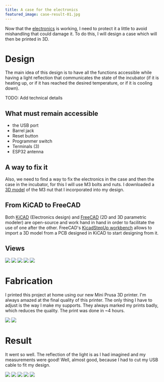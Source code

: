 ```yaml
---
title: A case for the electronics
featured_image: case-result-01.jpg
---
```


Now that the [electronics](incubator-v0-2-electronics.html) is working, I need to protect it a little to avoid mishandling that could damage it. To do this, I will design a case which will then be printed in 3D.

# Design

The main idea of this design is to have all the functions accessible while having a light reflection that communicates the state of the incubator (if it is heating up, or if it has reached the desired temperature, or if it is cooling down).

TODO: Add technical details

## What must remain accessible

- the USB port
- Barrel jack
- Reset button
- Programmer switch
- Terminals (3)
- ESP32 antenna

## A way to fix it

Also, we need to find a way to fix the electronics in the case and then the case in the incubator, for this I will use M3 bolts and nuts. I downloaded a [3D model](https://grabcad.com/library/m3-hex-nut-1) of the M3 nut that I incorporated into my design.

## From KiCAD to FreeCAD

Both [KiCAD](https://www.kicad.org/) (Electronics design) and [FreeCAD](https://www.freecadweb.org/) (2D and 3D parametric modeler) are open-source and work hand in hand in order to facilitate the use of one after the other. FreeCAD's [KicadStepUp workbench](https://wiki.freecadweb.org/KicadStepUp_Workbench) allows to import a 3D model from a PCB designed in KiCAD to start designing from it.

## Views

![](case-01.png)
![](case-02.png)
![](case-03.png)
![](case-04.png)
![](case-05.png)

# Fabrication

I printed this project at home using our new Mini Prusa 3D printer. I'm always amazed at the final quality of this printer. The only thing I have to adjust is the way I make my supports. They always marked my prints badly, which reduces the quality. The print was done in ~4 hours.

![](slicer.png)
![](printer.jpg)

# Result

It went so well. The reflection of the light is as I had imagined and my measurements were good! Well, almost good, because I had to cut my USB cable to fit my design.

![](case-result-01.jpg)
![](case-result-05.jpg)
![](case-result-02.jpg)
![](case-result-03.jpg)
![](case-result-06.jpg)